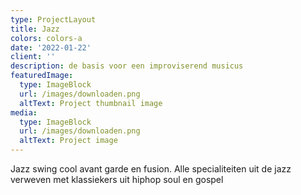```yaml
---
type: ProjectLayout
title: Jazz
colors: colors-a
date: '2022-01-22'
client: ''
description: de basis voor een improviserend musicus
featuredImage:
  type: ImageBlock
  url: /images/downloaden.png
  altText: Project thumbnail image
media:
  type: ImageBlock
  url: /images/downloaden.png
  altText: Project image
---
```

Jazz swing cool avant garde en fusion. Alle specialiteiten uit de jazz verweven met klassiekers uit hiphop soul en gospel
